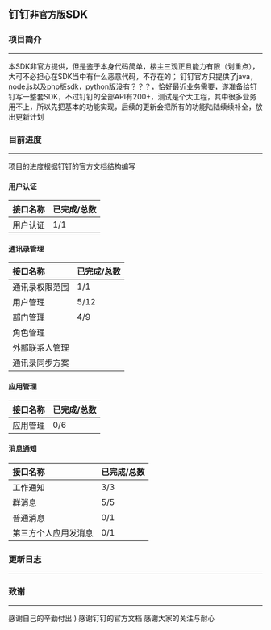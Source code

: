 ## 钉钉`非官方版`SDK

### 项目简介
--------------------  
本SDK非官方提供，但是鉴于本身代码简单，楼主三观正且能力有限（划重点），大可不必担心在SDK当中有什么恶意代码，不存在的； 
钉钉官方只提供了java，node.js以及php版sdk，python版没有？？？，恰好最近业务需要，遂准备给钉钉写一整套SDK，不过钉钉的全部API有200+，测试是个大工程，其中很多业务用不上，所以先把基本的功能实现，后续的更新会把所有的功能陆陆续续补全，放出更新计划

### 目前进度
--------------------  
项目的进度根据钉钉的官方文档结构编写

#### 用户认证

|接口名称|已完成/总数|  
|:---|:---|  
|用户认证|1/1|  

#### 通讯录管理

|接口名称|已完成/总数|  
|:---|:---|  
|通讯录权限范围|1/1|  
|用户管理|5/12|  
|部门管理|4/9|  
|角色管理||  
|外部联系人管理||  
|通讯录同步方案||  

#### 应用管理

|接口名称|已完成/总数|  
|:---|:---|  
|应用管理|0/6|  

#### 消息通知

|接口名称|已完成/总数|
|:---|:---|
|工作通知|3/3|
|群消息|5/5|
|普通消息|0/1|
|第三方个人应用发消息|0/1|


### 更新日志
--------------------  
>
>

### 致谢
--------------------  
感谢自己的辛勤付出:) 
感谢钉钉的官方文档 
感谢大家的关注与耐心

